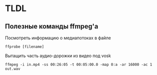 # TLDL

## Полезные команды ffmpeg'а

Посмотреть информацию о медиапотоках в файле
```shell
ffprobe [filename]
```

Вытащить часть аудио-дорожки из видео под vosk
```shell
ffmpeg -i in.mp4 -ss 00:26:05 -t 00:05:00.0 -map 0:a -ar 16000 -ac 1 out.wav
```